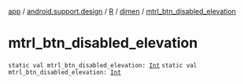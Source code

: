 [app](../../../index.md) / [android.support.design](../../index.md) / [R](../index.md) / [dimen](index.md) / [mtrl_btn_disabled_elevation](./mtrl_btn_disabled_elevation.md)

# mtrl_btn_disabled_elevation

`static val mtrl_btn_disabled_elevation: `[`Int`](https://kotlinlang.org/api/latest/jvm/stdlib/kotlin/-int/index.html)
`static val mtrl_btn_disabled_elevation: `[`Int`](https://kotlinlang.org/api/latest/jvm/stdlib/kotlin/-int/index.html)